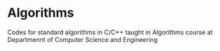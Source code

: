 # Algorithms
Codes for standard algorithms in C/C++ taught in Algorithms course at Departmennt of Computer Science and Engineering 
